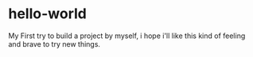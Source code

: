 # hello-world
My First try to build a project by myself, i hope i'll like this kind of feeling and brave to try new things.
